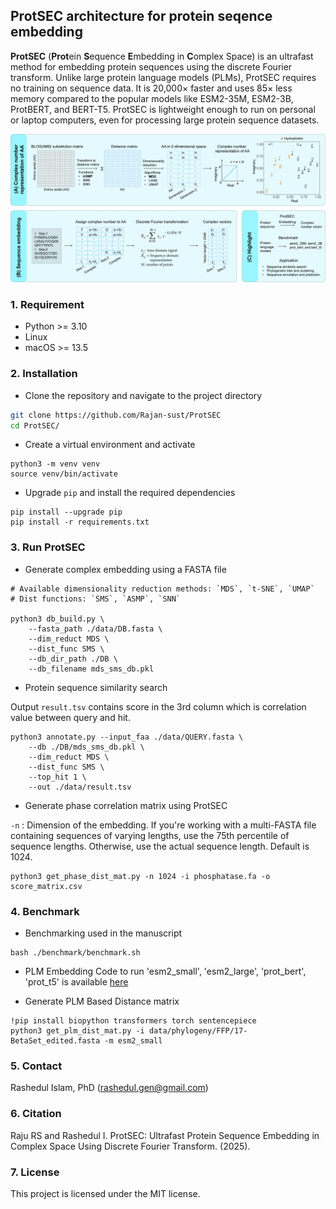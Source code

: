 ## ProtSEC architecture for protein seqence embedding
**ProtSEC** (**Prot**ein **S**equence **E**mbedding in **C**omplex Space) is an ultrafast method for embedding protein sequences using the discrete Fourier transform. Unlike large protein language models (PLMs), ProtSEC requires no training on sequence data. It is 20,000× faster and uses 85× less memory compared to the popular models like ESM2-35M, ESM2-3B, ProtBERT, and BERT-T5. ProtSEC is lightweight enough to run on personal or laptop computers, even for processing large protein sequence datasets. 

<p align="center">
  <img src="./data/plots/figures_ProtSEC/figure.1_v5_github.jpeg" width="800"/>
</p>

### 1. Requirement

 - Python >= 3.10
 - Linux
 - macOS >= 13.5

### 2. Installation

 - Clone the repository and navigate to the project directory

```sh
git clone https://github.com/Rajan-sust/ProtSEC
cd ProtSEC/
```

- Create a virtual environment and activate

```
python3 -m venv venv
source venv/bin/activate
```

- Upgrade `pip` and install the required dependencies

```
pip install --upgrade pip
pip install -r requirements.txt
```

### 3. Run ProtSEC

- Generate complex embedding using a FASTA file

```
# Available dimensionality reduction methods: `MDS`, `t-SNE`, `UMAP`
# Dist functions: `SMS`, `ASMP`, `SNN`

python3 db_build.py \
    --fasta_path ./data/DB.fasta \
    --dim_reduct MDS \
    --dist_func SMS \
    --db_dir_path ./DB \
    --db_filename mds_sms_db.pkl
```

- Protein sequence similarity search

Output `result.tsv` contains score in the 3rd column which is correlation value between query and hit.

```
python3 annotate.py --input_faa ./data/QUERY.fasta \
    --db ./DB/mds_sms_db.pkl \
    --dim_reduct MDS \
    --dist_func SMS \
    --top_hit 1 \
    --out ./data/result.tsv
```

- Generate phase correlation matrix using ProtSEC

`-n` : Dimension of the embedding. If you're working with a multi-FASTA file containing sequences of varying lengths, use the 75th percentile of sequence lengths. Otherwise, use the actual sequence length. Default is 1024.

```
python3 get_phase_dist_mat.py -n 1024 -i phosphatase.fa -o score_matrix.csv
```

### 4. Benchmark 

- Benchmarking used in the manuscript

```
bash ./benchmark/benchmark.sh
```

- PLM Embedding
Code to run 'esm2_small', 'esm2_large', 'prot_bert', 'prot_t5' is available [here](https://github.com/Rajan-sust/GeneAnnotation) 

- Generate PLM Based Distance matrix

```
!pip install biopython transformers torch sentencepiece
python3 get_plm_dist_mat.py -i data/phylogeny/FFP/17-BetaSet_edited.fasta -m esm2_small
```

### 5. Contact
Rashedul Islam, PhD (rashedul.gen@gmail.com)

### 6. Citation
Raju RS and Rashedul I. ProtSEC: Ultrafast Protein Sequence Embedding in Complex Space Using Discrete Fourier Transform. (2025).

### 7. License
This project is licensed under the MIT license.
